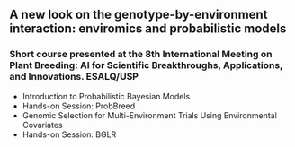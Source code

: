 ## A new look on the genotype-by-environment interaction: enviromics and probabilistic models
### Short course presented at the 8th International Meeting on Plant Breeding: AI for Scientific Breakthroughs, Applications, and Innovations. ESALQ/USP

- Introduction to Probabilistic Bayesian Models
- Hands-on Session: ProbBreed
- Genomic Selection for Multi-Environment Trials Using Environmental Covariates
- Hands-on Session: BGLR
